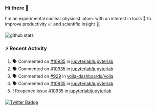 ### Hi there 👋 

I'm an experimental nuclear physicist :atom: with an interest in tools :wrench: to improve productivity :chart_with_upwards_trend: and scientific insight :telescope:.

![github stats](https://github-readme-stats.vercel.app/api?username=agoose77&show_icons=true&hide_rank=true&hide_title=true&bg_color=30,e76445,904e95&text_color=efe3ec&icon_color=efe3ec)
<!--
**agoose77/agoose77** is a ✨ _special_ ✨ repository because its `README.md` (this file) appears on your GitHub profile.

Here are some ideas to get you started:

- 🔭 I’m currently working on ...
- 🌱 I’m currently learning ...
- 👯 I’m looking to collaborate on ...
- 🤔 I’m looking for help with ...
- 💬 Ask me about ...
- 📫 How to reach me: ...
- 😄 Pronouns: ...
- ⚡ Fun fact: ...
-->

### :zap: Recent Activity
<!--START_SECTION:activity-->
1. 🗣 Commented on [#10935](https://github.com/jupyterlab/jupyterlab/issues/10935) in [jupyterlab/jupyterlab](https://github.com/jupyterlab/jupyterlab)
2. 🗣 Commented on [#10935](https://github.com/jupyterlab/jupyterlab/issues/10935) in [jupyterlab/jupyterlab](https://github.com/jupyterlab/jupyterlab)
3. 🗣 Commented on [#929](https://github.com/voila-dashboards/voila/issues/929) in [voila-dashboards/voila](https://github.com/voila-dashboards/voila)
4. 🗣 Commented on [#10935](https://github.com/jupyterlab/jupyterlab/issues/10935) in [jupyterlab/jupyterlab](https://github.com/jupyterlab/jupyterlab)
5. ❗️ Reopened issue [#10935](https://github.com/jupyterlab/jupyterlab/issues/10935) in [jupyterlab/jupyterlab](https://github.com/jupyterlab/jupyterlab)
<!--END_SECTION:activity-->


[![Twitter Badge](https://img.shields.io/twitter/follow/agoose77?style=flat-square&logo=Twitter&logoColor=white&color=cornflowerblue)](https://twitter.com/agoose77)
